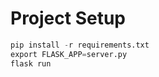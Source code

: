 # Project Setup

```python
pip install -r requirements.txt
export FLASK_APP=server.py
flask run
```
